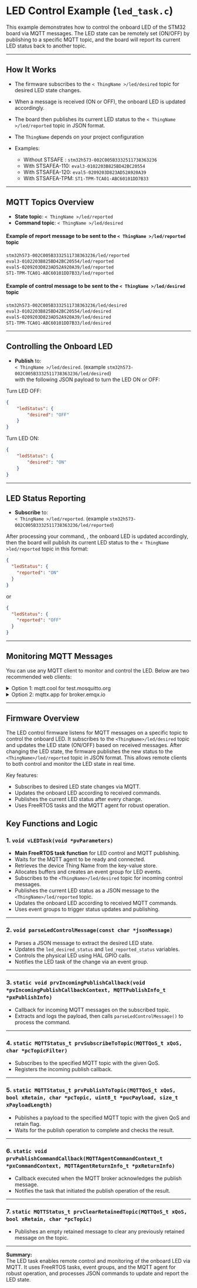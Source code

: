 # LED Control Example (`led_task.c`)

This example demonstrates how to control the onboard LED of the STM32 board via MQTT messages. The LED state can be remotely set (ON/OFF) by publishing to a specific MQTT topic, and the board will report its current LED status back to another topic.

---

## How It Works

- The firmware subscribes to the `< ThingName >/led/desired` topic for desired LED state changes.
- When a message is received (ON or OFF), the onboard LED is updated accordingly.
- The board then publishes its current LED status to the `< ThingName >/led/reported` topic in JSON format.

- The `ThingName` depends on your project configuration
- Examples:
    * Without STSAFE : `stm32h573-002C005B3332511738363236`
    * With STSAFEA-110: `eval3-0102203B825BD42BC20554`
    * With STSAFEA-120: `eval5-0209203D823AD52A920A39`
    * With STSAFEA-TPM: `ST1-TPM-TCA01-ABC60101DD7B33`

---
## MQTT Topics Overview

- **State topic**: `< ThingName >/led/reported`
- **Command topic**: `< ThingName >/led/desired`  

#### Example of report message to be sent to the `< ThingName >/led/reported` topic

    stm32h573-002C005B3332511738363236/led/reported
    eval3-0102203B825BD42BC20554/led/reported
    eval5-0209203D823AD52A920A39/led/reported
    ST1-TPM-TCA01-ABC60101DD7B33/led/reported


#### Example of control message to be sent to the `< ThingName >/led/desired` topic

    stm32h573-002C005B3332511738363236/led/desired
    eval3-0102203B825BD42BC20554/led/desired
    eval5-0209203D823AD52A920A39/led/desired
    ST1-TPM-TCA01-ABC60101DD7B33/led/desired

---

## Controlling the Onboard LED

- **Publish** to:  
  `< ThingName >/led/desired`. (example `stm32h573-002C005B3332511738363236/led/desired`)  
  with the following JSON payload to turn the LED ON or OFF:

Turn LED OFF:
```json
{
    "ledStatus": {
        "desired": "OFF"
    }
}
```

Turn LED ON:
```json
{
    "ledStatus": {
        "desired": "ON"
    }
}
```

---

## LED Status Reporting

- **Subscribe** to:  
  `< ThingName >/led/reported`. (example `stm32h573-002C005B3332511738363236/led/reported`)

After processing your command, , the onboard LED is updated accordingly, then the board will publish its current LED status to the `< ThingName >led/reported` topic in this format:

```json
{
  "ledStatus": {
    "reported": "ON"
  }
}
```

or

```json
{
  "ledStatus": {
    "reported": "OFF"
  }
}
```
---
## Monitoring MQTT Messages

You can use any MQTT client to monitor and control the LED. Below are two recommended web clients:

<details>
  <summary>Option 1: mqtt.cool for test.mosquitto.org</summary>

1. Open [mqtt.cool](https://testclient-cloud.mqtt.cool/)
2. Connect to `test.mosquitto.org` on port `1883`.
2. Subscribe to the topic: `< ThingName >/led/reported`. (example `stm32h573-002C005B3332511738363236/led/reported`)

3. Publish to the topic: `< ThingName >/led/desired` to turn the LED ON/OFF. (example `stm32h573-002C005B3332511738363236/led/desired`)

4. You will see messages published by your board.

![alt text](../../../../assets/mqtt_cool_led_control.png)

---
</details>

<details>
  <summary>Option 2: mqttx.app for broker.emqx.io</summary>

1. Connect to [mqttx.app web-client](https://mqttx.app/web-client) and connect to `broker.emqx.io` on port `1883`.

![alt text](../../../../assets/emqx_mqtt_connect.png)

2. Subscribe to the topic: `< ThingName >/led/reported` (example `stm32h573-002C005B3332511738363236/led/reported`)

3. Publish to the topic: `< ThingName >/led/desired` to turn the LED ON/OFF. (example `stm32h573-002C005B3332511738363236/led/desired`)

4. You will see messages published by your board.

---

![alt text](../../../../assets/emqx_led_control.png)

</details>

---

## Firmware Overview

The LED control firmware listens for MQTT messages on a specific topic to control the onboard LED. It subscribes to the `<ThingName>/led/desired` topic and updates the LED state (ON/OFF) based on received messages. After changing the LED state, the firmware publishes the new status to the `<ThingName>/led/reported` topic in JSON format. This allows remote clients to both control and monitor the LED state in real time.

Key features:
- Subscribes to desired LED state changes via MQTT.
- Updates the onboard LED according to received commands.
- Publishes the current LED status after every change.
- Uses FreeRTOS tasks and the MQTT agent for robust operation.

## Key Functions and Logic

### 1. `void vLEDTask(void *pvParameters)`

- **Main FreeRTOS task function** for LED control and MQTT publishing.
- Waits for the MQTT agent to be ready and connected.
- Retrieves the device Thing Name from the key-value store.
- Allocates buffers and creates an event group for LED events.
- Subscribes to the `<ThingName>/led/desired` topic for incoming control messages.
- Publishes the current LED status as a JSON message to the `<ThingName>/led/reported` topic.
- Updates the onboard LED according to received MQTT commands.
- Uses event groups to trigger status updates and publishing.

---

### 2. `void parseLedControlMessage(const char *jsonMessage)`

- Parses a JSON message to extract the desired LED state.
- Updates the `led_desired_status` and `led_reported_status` variables.
- Controls the physical LED using HAL GPIO calls.
- Notifies the LED task of the change via an event group.

---

### 3. `static void prvIncomingPublishCallback(void *pvIncomingPublishCallbackContext, MQTTPublishInfo_t *pxPublishInfo)`

- Callback for incoming MQTT messages on the subscribed topic.
- Extracts and logs the payload, then calls `parseLedControlMessage()` to process the command.

---

### 4. `static MQTTStatus_t prvSubscribeToTopic(MQTTQoS_t xQoS, char *pcTopicFilter)`

- Subscribes to the specified MQTT topic with the given QoS.
- Registers the incoming publish callback.

---

### 5. `static MQTTStatus_t prvPublishToTopic(MQTTQoS_t xQoS, bool xRetain, char *pcTopic, uint8_t *pucPayload, size_t xPayloadLength)`

- Publishes a payload to the specified MQTT topic with the given QoS and retain flag.
- Waits for the publish operation to complete and checks the result.

---

### 6. `static void prvPublishCommandCallback(MQTTAgentCommandContext_t *pxCommandContext, MQTTAgentReturnInfo_t *pxReturnInfo)`

- Callback executed when the MQTT broker acknowledges the publish message.
- Notifies the task that initiated the publish operation of the result.

---

### 7. `static MQTTStatus_t prvClearRetainedTopic(MQTTQoS_t xQoS, bool xRetain, char *pcTopic)`

- Publishes an empty retained message to clear any previously retained message on the topic.

---

**Summary:**  
The LED task enables remote control and monitoring of the onboard LED via MQTT. It uses FreeRTOS tasks, event groups, and the MQTT agent for robust operation, and processes JSON commands to update and report the LED state.
